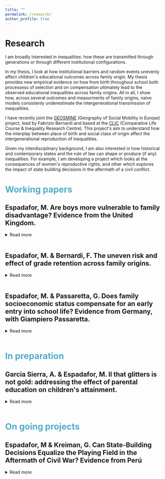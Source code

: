 ```yaml
---
title: ""
permalink: /research/
author_profile: true
---
```

Research
======
I am broadly interested in inequalities: how these are transmitted through generations or through different institutional configurations.

In my thesis, I look at how institutional barriers and random events unevenly affect children's educational outcomes across family origin. My thesis provides new empirical evidence on how from birth throughout school both processess of selection and on compensation ultimately lead to the observed educational inequalities across family origins. All in all, I show how, across several outcomes and measurments of family origins, naive models consistenly underestimate the intergenerational transmission of inequalities. 

I have recently joint the [GEOSMINE](https://www.fabriziobernardi.net/the-geography-of-social-mobility-in-europe/) (Geography of Social Mobility in Europe) project, lead by Fabrizio Bernardi and based at the [CLIC](https://www.eui.eu/Projects/CLIC) (Comparative Life Course & Inequality Research Centre). This project's aim to understand how the interplay between place of birth and social class of origin affect the intergenerational reproduction of inequalities.

Given my interdisciplinary background, I am also interested in how historical and contemporary states and the rule of law can shape or produce (if any) inequalities. For example, I am developing a project which looks at the consequences of women's reproductive rights, and other which explores the impact of state building decisions in the aftermath of a civil conflict.

# <span style="color:#52adc8"> Working papers </span>

## Espadafor, M. Are boys more vulnerable to family disadvantage? Evidence from the United Kingdom.
<details>
<summary>Read more</summary>
There is a growing literature showing the importance of family socioeconomic status (SES) for explaining the male disadvantage in education. However, when and through which channel these gaps emerge remains unclear. This article examines whether and when family SES moderates gender differences in several educational outcomes. 
Focusing on the timing and the domain of the gender-SES gaps, this article contributes to the literature by testing the relative importance of birth characteristics, academic skills and values for explaining the gender-SES gap in education. To test these channels, I use the Millennium Cohort Study and focus on children's trajectories from birth to age seventeen.
Results suggest that girls and boys within each level of family SES start with equal health at birth and cognitive abilities throughout schooling. In contrast, high-SES families are able to moderate and compensate for the higher incidence of boys externalising behaviours and school detachment as gender identities become more salient at school. 


  - <i>Draft available upon request </i>. 
  
</details>
<br>

## Espadafor, M. & Bernardi, F. The uneven risk and effect of grade retention across family origins.
<details>

<summary>Read more</summary>
This chapter focuses on the uneven effect of a remediation policy within the educational system: grade retention. We study the transition from Compulsory Education to higher secondary education in Spain, where retaking is relatively high. We investigate whether retaking a grade during compulsory education reduces the probability of remaining in the education system and whether the effect of retaking on school continuation decisions differs by family socioeconomic status. We leverage differences in regional educational laws to use an Instrumental Variable design that accounts for selection bias in educational transition models. Results show that (1) high-SES families are able to moderate the risk of falling into grade retention, but that (2) increases the chances of dropping out for all. However, (3) its effect is substantially more detrimental for children from low socioeconomic status. Finally, we show that naïve models that do not consider reverse causality and selection bias underestimate inter-generational transmission of educational inequalities. Results suggest that grade retention fails as a remediation policy and instead increases the inter-generational transmission of inequalities in education. 
  
 - <i>Draft available upon request</i>. 
- Funded by the GEOSMITE Project.
</details>
<br>

## Espadafor, M. & Passaretta, G. Does family socioeconomic status compensate for an early entry into school life? Evidence from Germany, with Giampiero Passaretta. 
<details>
<summary>Read more</summary>
Previous literature shows that children who enter school at a younger age under perform compared to older classmates throughout school and adulthood.In this article, we analyse whether families differently react towards younger-for-grade children and when differences across family socioeconomic status (SES) in school entry age emerge. We contribute to the literature by providing an analytical example of one channel that could contribute to inequality in learning and achievement.
Using the German National Educational Panel Study (NEPS) and a novel research design, we estimate the effect of school entry age on various cognitive domains throughout primary education and in the transition to academic secondary school. First, we find that an early school entry age leads to lower cognitive abilities. Unlike previous studies, these effects are equal across family origins: high-SES families do not engage in remediation strategies for younger than grade students. However, by the time students reach the transition to secondary school, only low-SES younger than grade children have a lower likelihood to be recommended to the academic track.
Overall, our results suggest that while high SES families do not react towards a disadvantage in terms of performance, they do in terms of expected attainment. These findings challenge the compensatory advantage hypothesis, by which children from high SES families are less on prior negative outcomes.

 - <i>Draft available upon request</i>. 
</details>
<br>

# <span style="color:#52adc8"> In preparation </span>


## Garcia Sierra, A. & Espadafor, M. ll that glitters is not gold: addressing the effect of parental education on children's attainment.
<details>
<summary>Read more</summary>
The association between parental education and children's educational outcomes has been long studied. However, standard cross-sectional analyses often present endogeneity problems and fail to explore which parental characteristics drive these processes. In this article, we focus on the role of parental education. We explore if (1) changes in parental education are related, in the long term, to children's educational attainment and if (2) differential returns to schooling have implications for the overall transmission of educational (dis)advantages. Using data from the Survey of Health, Ageing and Retirement in Europe (SHARE), we leverage the 1970 Educational Reform in Spain to estimate the causal effect of parental education on children's attainment. This reform extended the compulsory school age, generating a sharp rise in educational attainment for the affected cohorts. Preliminary results suggest that exogeneous increases in educational attainment in the parent generation also translate into better educational outcomes for future generations. Conversely, these changes do not translate in an increase of the inter-generational transmission of educational inequalities across families.

  - <i>Presentation available upon request</i>. 

</details>
<br>

# <span style="color:#52adc8"> On going projects </span>

## Espadafor, M & Kreiman, G. Can State-Building Decisions Equalize the Playing Field in the Aftermath of Civil War? Evidence from Perú
<details>
<summary>Read more</summary>

What is the impact of civil war dynamics on educational outcomes? 
Previous evidence consistently shows the negative impact of civil war and wartime exposure on educational outcomes. This has been at the expense of neglecting one of the core dynamics in post-conflict scenarios: the expansion of state reach to wartime affected areas. 
In this paper, we argue that the expansion of state capacity, through increased access to primary and secondary education, can lead to potential improvements in the educational levels of people living in conflict affected areas, which ultimately reduce war-time inequalities. 
We test these arguments focusing on the Peruvian Civil War (1980-1992).First, we leverage novel census data (1961-2017) to analyse whether districts that were either contested or controlled by the insurgent group, Sendero Luminoso, had lower levels of educational outcomes right after the conflict. Then, using a Difference in Differences design, we test whether war-time inequalities are compensated through an expansion of state reach to these areas. We expect that those communities contested or under insurgent control (war-time areas) had lower levels of educational access and attainment than those controlled by the state. We expect these inequalities to decrease or disappear by state building initiatives, such as the provision of public schools. Our study aims to challenge existent evidence on the relation between civil war dynamics and civil war showing how the dynamics of state expansion could end up with some of the most pervasive inequalities developed by internal armed conflicts. 
  </details>
<br>
